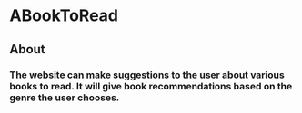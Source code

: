 # ABookToRead
## About
### The website can make suggestions to the user about various books to read. It will give book recommendations based on the genre the user chooses.
